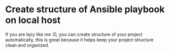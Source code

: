 # Create structure of Ansible playbook on local host
If you are lazy like me :D,
you can create structure of your project automatically,
this is great because it helps keep your project structure clean and organized.
